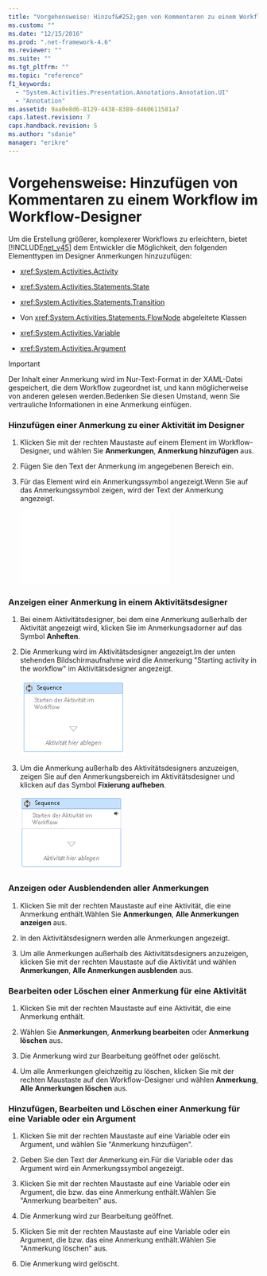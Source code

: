 ```yaml
---
title: "Vorgehensweise: Hinzuf&#252;gen von Kommentaren zu einem Workflow im Workflow-Designer | Microsoft Docs"
ms.custom: ""
ms.date: "12/15/2016"
ms.prod: ".net-framework-4.6"
ms.reviewer: ""
ms.suite: ""
ms.tgt_pltfrm: ""
ms.topic: "reference"
f1_keywords: 
  - "System.Activities.Presentation.Annotations.Annotation.UI"
  - "Annotation"
ms.assetid: 9aa0e8d6-8129-4438-8389-d460611581a7
caps.latest.revision: 7
caps.handback.revision: 5
ms.author: "sdanie"
manager: "erikre"
---
```

# Vorgehensweise: Hinzuf&#252;gen von Kommentaren zu einem Workflow im Workflow-Designer
Um die Erstellung größerer, komplexerer Workflows zu erleichtern, bietet [!INCLUDE[net_v45](../ide/includes/net_v45_md.md)] dem Entwickler die Möglichkeit, den folgenden Elementtypen im Designer Anmerkungen hinzuzufügen:  
  
-   <xref:System.Activities.Activity>  
  
-   <xref:System.Activities.Statements.State>  
  
-   <xref:System.Activities.Statements.Transition>  
  
-   Von <xref:System.Activities.Statements.FlowNode> abgeleitete Klassen  
  
-   <xref:System.Activities.Variable>  
  
-   <xref:System.Activities.Argument>  
  
> [!IMPORTANT]
>  Der Inhalt einer Anmerkung wird im Nur\-Text\-Format in der XAML\-Datei gespeichert, die dem Workflow zugeordnet ist, und kann möglicherweise von anderen gelesen werden.Bedenken Sie diesen Umstand, wenn Sie vertrauliche Informationen in eine Anmerkung einfügen.  
  
### Hinzufügen einer Anmerkung zu einer Aktivität im Designer  
  
1.  Klicken Sie mit der rechten Maustaste auf einem Element im Workflow\-Designer, und wählen Sie **Anmerkungen**, **Anmerkung hinzufügen** aus.  
  
2.  Fügen Sie den Text der Anmerkung im angegebenen Bereich ein.  
  
3.  Für das Element wird ein Anmerkungssymbol angezeigt.Wenn Sie auf das Anmerkungssymbol zeigen, wird der Text der Anmerkung angezeigt.  
  
     ![Sequenzaktivität mit Anmerkung](../debugger/debug-interface-access/annotation.md "Annotation")  
  
### Anzeigen einer Anmerkung in einem Aktivitätsdesigner  
  
1.  Bei einem Aktivitätsdesigner, bei dem eine Anmerkung außerhalb der Aktivität angezeigt wird, klicken Sie im Anmerkungsadorner auf das Symbol **Anheften**.  
  
2.  Die Anmerkung wird im Aktivitätsdesigner angezeigt.Im der unten stehenden Bildschirmaufnahme wird die Anmerkung "Starting activity in the workflow" im Aktivitätsdesigner angezeigt.  
  
     ![Im Aktivitäts&#45;Designer angezeigte Anmerkung](../workflow-designer/media/annotationindesigner.png "AnnotationInDesigner")  
  
3.  Um die Anmerkung außerhalb des Aktivitätsdesigners anzuzeigen, zeigen Sie auf den Anmerkungsbereich im Aktivitätsdesigner und klicken auf das Symbol **Fixierung aufheben**.  
  
     ![Außerhalb eines Aktivitäts&#45;Designers angezeigte Anmerkung](../workflow-designer/media/annotationoutsidedesigner.png "AnnotationOutsideDesigner")  
  
### Anzeigen oder Ausblendenden aller Anmerkungen  
  
1.  Klicken Sie mit der rechten Maustaste auf eine Aktivität, die eine Anmerkung enthält.Wählen Sie **Anmerkungen**, **Alle Anmerkungen anzeigen** aus.  
  
2.  In den Aktivitätsdesignern werden alle Anmerkungen angezeigt.  
  
3.  Um alle Anmerkungen außerhalb des Aktivitätsdesigners anzuzeigen, klicken Sie mit der rechten Maustaste auf die Aktivität und wählen **Anmerkungen**, **Alle Anmerkungen ausblenden** aus.  
  
### Bearbeiten oder Löschen einer Anmerkung für eine Aktivität  
  
1.  Klicken Sie mit der rechten Maustaste auf eine Aktivität, die eine Anmerkung enthält.  
  
2.  Wählen Sie **Anmerkungen**, **Anmerkung bearbeiten** oder **Anmerkung löschen** aus.  
  
3.  Die Anmerkung wird zur Bearbeitung geöffnet oder gelöscht.  
  
4.  Um alle Anmerkungen gleichzeitig zu löschen, klicken Sie mit der rechten Maustaste auf den Workflow\-Designer und wählen **Anmerkung**, **Alle Anmerkungen löschen** aus.  
  
### Hinzufügen, Bearbeiten und Löschen einer Anmerkung für eine Variable oder ein Argument  
  
1.  Klicken Sie mit der rechten Maustaste auf eine Variable oder ein Argument, und wählen Sie "Anmerkung hinzufügen".  
  
2.  Geben Sie den Text der Anmerkung ein.Für die Variable oder das Argument wird ein Anmerkungssymbol angezeigt.  
  
3.  Klicken Sie mit der rechten Maustaste auf eine Variable oder ein Argument, die bzw. das eine Anmerkung enthält.Wählen Sie "Anmerkung bearbeiten" aus.  
  
4.  Die Anmerkung wird zur Bearbeitung geöffnet.  
  
5.  Klicken Sie mit der rechten Maustaste auf eine Variable oder ein Argument, die bzw. das eine Anmerkung enthält.Wählen Sie "Anmerkung löschen" aus.  
  
6.  Die Anmerkung wird gelöscht.